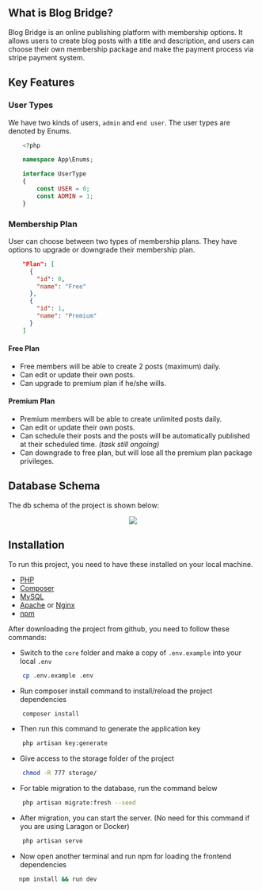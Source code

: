 ## What is Blog Bridge?

Blog Bridge is an online publishing platform with membership options. It allows users to create blog posts with a title and description, and users can choose their own membership package and make the payment process via stripe payment system.

## Key Features

### User Types

We have two kinds of users, `admin` and `end user`. The user types are denoted by Enums.

```php
    <?php

    namespace App\Enums;

    interface UserType
    {
        const USER = 0;
        const ADMIN = 1;
    }
```
### Membership Plan

User can choose between two types of membership plans. They have options to upgrade or downgrade their membership plan.

```json
    "Plan": [
      {
        "id": 0,
        "name": "Free"
      },
      {
        "id": 1,
        "name": "Premium"
      }
    ]
```

#### Free Plan

* Free members will be able to create 2 posts (maximum) daily.
* Can edit or update their own posts.
* Can upgrade to premium plan if he/she wills.

#### Premium Plan

* Premium members will be able to create unlimited posts daily.
* Can edit or update their own posts.
* Can schedule their posts and the posts will be automatically published at their scheduled time. <i>(task still ongoing)</i>
* Can downgrade to free plan, but will lose all the premium plan package privileges.

## Database Schema

The db schema of the project is shown below:

 <p align="center">
   <img src="./images/db-schema.PNG">
</p>

## Installation

To run this project, you need to have these installed on your local machine.

* [PHP](https://www.php.net/downloads.php)
* [Composer](https://getcomposer.org/)
* [MySQL](https://www.mysql.com/downloads/)
* [Apache](https://httpd.apache.org/download.cgi) or [Nginx](http://nginx.org/en/download.html)
* [npm](https://www.npmjs.com/package/download)

After downloading the project from github, you need to follow these commands:

* Switch to the `core` folder and make a copy of `.env.example` into your local `.env`

```sh
    cp .env.example .env
```
* Run composer install command to install/reload the project dependencies

```sh
    composer install
```
* Then run this command to generate the application key

```sh
    php artisan key:generate
```
* Give access to the storage folder of the project

```sh
    chmod -R 777 storage/
```
* For table migration to the database, run the command below

```sh
    php artisan migrate:fresh --seed
```
* After migration, you can start the server. (No need for this command if you are using Laragon or Docker)

```sh
    php artisan serve
```
* Now open another terminal and run npm for loading the frontend dependencies

```sh
   npm install && run dev
```

